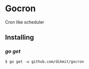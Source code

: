 # Gocron

Cron like scheduler

## Installing

### *go get*

    $ go get -u github.com/dikmit/gocron


